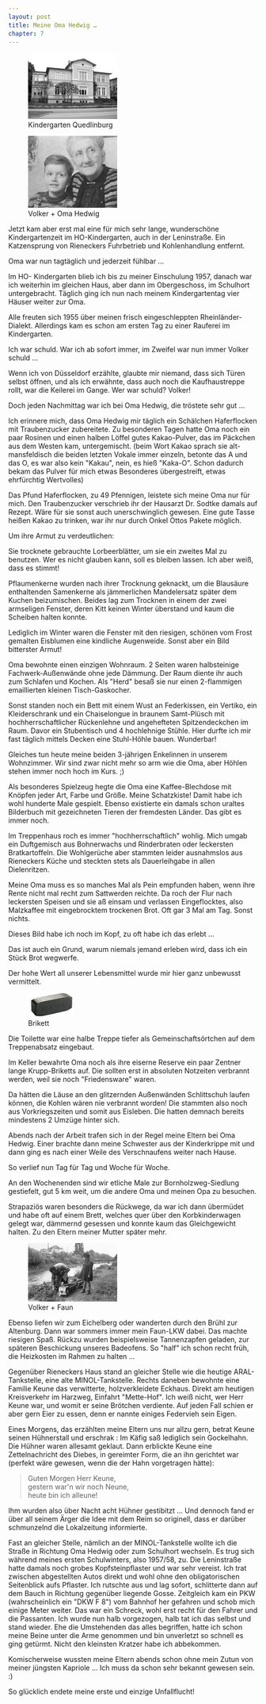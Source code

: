 ```yaml
---  
layout: post
title: Meine Oma Hedwig …
chapter: 7
---  
```




<figure class="right"><a href="/bilder/018.jpg" title="Klicken f&uuml;r Grossansicht" rel="facebox"><img title="Kindergarten Quedlinburg" src="/bilder/thumb-018.png"></a><figcaption>Kindergarten Quedlinburg</figcaption></figure>
 <figure class="left"><a href="/bilder/019.jpg" title="Klicken f&uuml;r Grossansicht" rel="facebox"><img title="Volker + Oma Hedwig" src="/bilder/thumb-019.png"></a><figcaption>Volker + Oma Hedwig</figcaption></figure>
 Jetzt kam aber erst mal eine für mich sehr lange, wunderschöne
Kindergartenzeit im HO-Kindergarten, auch in der Leninstraße. Ein Katzensprung
von Rieneckers Fuhrbetrieb und Kohlenhandlung entfernt.

Oma war nun tagtäglich und jederzeit fühlbar …

Im HO- Kindergarten blieb ich bis zu meiner Einschulung 1957, danach war ich
weiterhin im gleichen Haus, aber dann im Obergeschoss, im Schulhort
untergebracht. Täglich ging ich nun nach meinem Kindergartentag vier Häuser
weiter zur Oma.

Alle freuten sich 1955 über meinen frisch eingeschleppten Rheinländer-Dialekt.
Allerdings kam es schon am ersten Tag zu einer Rauferei im Kindergarten.

Ich war schuld. War ich ab sofort immer, im Zweifel war nun immer Volker
schuld …

Wenn ich von Düsseldorf erzählte, glaubte mir niemand, dass sich Türen selbst
öffnen, und als ich erwähnte, dass auch noch die Kaufhaustreppe rollt, war die
Keilerei im Gange. Wer war schuld? Volker!

Doch jeden Nachmittag war ich bei Oma Hedwig, die tröstete sehr gut …

Ich erinnere mich, dass Oma Hedwig mir täglich ein Schälchen Haferflocken mit
Traubenzucker zubereitete. Zu besonderen Tagen hatte Oma noch ein paar Rosinen
und einen halben Löffel gutes Kakao-Pulver, das im Päckchen aus dem Westen
kam, untergemischt. (beim Wort Kakao sprach sie alt-mansfeldisch die beiden
letzten Vokale immer einzeln, betonte das A und das O, es war also kein
"Kakau", nein, es hieß "Kaka-O". Schon dadurch bekam das Pulver für mich etwas
Besonderes übergestreift, etwas ehrfürchtig Wertvolles)

Das Pfund Haferflocken, zu 49 Pfennigen, leistete sich meine Oma nur für mich.
Den Traubenzucker verschrieb ihr der Hausarzt Dr. Sodtke damals auf Rezept.
Wäre für sie sonst auch unerschwinglich gewesen. Eine gute Tasse heißen Kakao
zu trinken, war ihr nur durch Onkel Ottos Pakete möglich.

Um ihre Armut zu verdeutlichen:

Sie trocknete gebrauchte Lorbeerblätter, um sie ein zweites Mal zu benutzen.
Wer es nicht glauben kann, soll es bleiben lassen. Ich aber weiß, dass es
stimmt!

Pflaumenkerne wurden nach ihrer Trocknung geknackt, um die Blausäure
enthaltenden Samenkerne als jämmerlichen Mandelersatz später dem Kuchen
beizumischen. Beides lag zum Trocknen in einem der zwei armseligen Fenster,
deren Kitt keinen Winter überstand und kaum die Scheiben halten konnte.

Lediglich im Winter waren die Fenster mit den riesigen, schönen vom Frost
gemalten Eisblumen eine kindliche Augenweide. Sonst aber ein Bild bitterster
Armut!

Oma bewohnte einen einzigen Wohnraum. 2 Seiten waren halbsteinige
Fachwerk-Außenwände ohne jede Dämmung. Der Raum diente ihr auch zum Schlafen
und Kochen. Als "Herd" besaß sie nur einen 2-flammigen emaillierten kleinen
Tisch-Gaskocher.

Sonst standen noch ein Bett mit einem Wust an Federkissen, ein Vertiko, ein
Kleiderschrank und ein Chaiselongue in braunem Samt-Plüsch mit
hochherrschaftlicher Rückenlehne und angehefteten Spitzendeckchen im Raum.
Davor ein Stubentisch und 4 hochlehnige Stühle. Hier durfte ich mir fast
täglich mittels Decken eine Stuhl-Höhle bauen. Wunderbar!

Gleiches tun heute meine beiden 3-jährigen Enkelinnen in unserem Wohnzimmer.
Wir sind zwar nicht mehr so arm wie die Oma, aber Höhlen stehen immer noch
hoch im Kurs. ;)

Als besonderes Spielzeug hegte die Oma eine Kaffee-Blechdose mit Knöpfen jeder
Art, Farbe und Größe. Meine Schatzkiste! Damit habe ich wohl hunderte Male
gespielt. Ebenso existierte ein damals schon uraltes Bilderbuch mit
gezeichneten Tieren der fremdesten Länder. Das gibt es immer noch.

Im Treppenhaus roch es immer "hochherrschaftlich" wohlig. Mich umgab ein
Duftgemisch aus Bohnerwachs und Rinderbraten oder leckersten Bratkartoffeln.
Die Wohlgerüche aber stammten leider ausnahmslos aus Rieneckers Küche und
steckten stets als Dauerleihgabe in allen Dielenritzen.

Meine Oma muss es so manches Mal als Pein empfunden haben, wenn ihre Rente
nicht mal recht zum Sattwerden reichte. Da roch der Flur nach leckersten
Speisen und sie aß einsam und verlassen Eingeflocktes, also Malzkaffee mit
eingebrocktem trockenen Brot. Oft gar 3 Mal am Tag. Sonst nichts.

Dieses Bild habe ich noch im Kopf, zu oft habe ich das erlebt …

Das ist auch ein Grund, warum niemals jemand erleben wird, dass ich ein Stück
Brot wegwerfe.

Der hohe Wert all unserer Lebensmittel wurde mir hier ganz unbewusst
vermittelt.

<figure class="right"><img title="Brikett" src="/bilder/thumb-020.png"><figcaption>Brikett</figcaption></figure>
Die Toilette war eine halbe Treppe tiefer als Gemeinschaftsörtchen auf dem
Treppenabsatz eingebaut.

Im Keller bewahrte Oma noch als ihre eiserne Reserve ein paar Zentner lange
Krupp-Briketts auf. Die sollten erst in absoluten Notzeiten verbrannt werden,
weil sie noch "Friedensware" waren.

Da hätten die Läuse an den glitzernden Außenwänden Schlittschuh laufen können,
die Kohlen wären nie verbrannt worden! Die stammten also noch aus
Vorkriegszeiten und somit aus Eisleben. Die hatten demnach bereits mindestens
2 Umzüge hinter sich.

Abends nach der Arbeit trafen sich in der Regel meine Eltern bei Oma Hedwig.
Einer brachte dann meine Schwester aus der Kinderkrippe mit und dann ging es
nach einer Weile des Verschnaufens weiter nach Hause.

So verlief nun Tag für Tag und Woche für Woche.

An den Wochenenden sind wir etliche Male zur Bornholzweg-Siedlung gestiefelt,
gut 5 km weit, um die andere Oma und meinen Opa zu besuchen.

Strapaziös waren besonders die Rückwege, da war ich dann übermüdet und habe
oft auf einem Brett, welches quer über den Korbkinderwagen gelegt war,
dämmernd gesessen und konnte kaum das Gleichgewicht halten. Zu den Eltern
meiner Mutter später mehr.

<figure class="left"><a href="/bilder/021.jpg" title="Klicken f&uuml;r Grossansicht" rel="facebox"><img title="Volker + Faun" src="/bilder/thumb-021.png"></a><figcaption>Volker + Faun</figcaption></figure>
 Ebenso liefen wir zum Eichelberg oder wanderten durch den Brühl zur
Altenburg. Dann war sommers immer mein Faun-LKW dabei. Das machte riesigen
Spaß. Rückzu wurden beispielsweise Tannenzapfen geladen, zur späteren
Beschickung unseres Badeofens. So "half" ich schon recht früh, die Heizkosten
im Rahmen zu halten …

Gegenüber Rieneckers Haus stand an gleicher Stelle wie die heutige
ARAL-Tankstelle, eine alte MINOL-Tankstelle. Rechts daneben bewohnte eine
Familie Keune das verwitterte, holzverkleidete Eckhaus. Direkt am heutigen
Kreisverkehr im Harzweg, Einfahrt "Mette-Hof". Ich weiß nicht, wer Herr Keune
war, und womit er seine Brötchen verdiente. Auf jeden Fall schien er aber gern
Eier zu essen, denn er nannte einiges Federvieh sein Eigen.

Eines Morgens, das erzählten meine Eltern uns nur allzu gern, betrat Keune
seinen Hühnerstall und erschrak : Im Käfig saß lediglich sein Gockelhahn. Die
Hühner waren allesamt geklaut. Dann erblickte Keune eine Zettelnachricht des
Diebes, in gereimter Form, die an ihn gerichtet war (perfekt wäre gewesen,
wenn die der Hahn vorgetragen hätte):

> Guten Morgen Herr Keune,  
> gestern war'n wir noch Neune,  
> heute bin ich alleune!

Ihm wurden also über Nacht acht Hühner gestibitzt … Und dennoch fand er über
all seinem Ärger die Idee mit dem Reim so originell, dass er darüber
schmunzelnd die Lokalzeitung informierte.

Fast an gleicher Stelle, nämlich an der MINOL-Tankstelle wollte ich die Straße
in Richtung Oma Hedwig oder zum Schulhort wechseln. Es trug sich während
meines ersten Schulwinters, also 1957/58, zu. Die Leninstraße hatte damals
noch grobes Kopfsteinpflaster und war sehr vereist. Ich trat zwischen
abgestellten Autos direkt und wohl ohne den obligatorischen Seitenblick aufs
Pflaster. Ich rutschte aus und lag sofort, schlitterte dann auf dem Bauch in
Richtung gegenüber liegende Gosse. Zeitgleich kam ein PKW (wahrscheinlich ein
"DKW F 8") vom Bahnhof her gefahren und schob mich einige Meter weiter. Das
war ein Schreck, wohl erst recht für den Fahrer und die Passanten. Ich wurde
nun halb vorgezogen, halb tat ich das selbst und stand wieder. Ehe die
Umstehenden das alles begriffen, hatte ich schon meine Beine unter die Arme
genommen und bin unverletzt so schnell es ging getürmt. Nicht den kleinsten
Kratzer habe ich abbekommen.

Komischerweise wussten meine Eltern abends schon ohne mein Zutun von meiner
jüngsten Kapriole … Ich muss da schon sehr bekannt gewesen sein. :)

So glücklich endete meine erste und einzige Unfallflucht!

